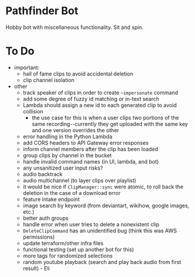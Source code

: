 # Pathfinder Bot
Hobby bot with miscellaneous functionality. Sit and spin.

# To Do
* important:
    * hall of fame clips to avoid accidental deletion
    * clip channel isolation
* other
    * track speaker of clips in order to create `~impersonate` command
    * add some degree of fuzzy id matching or in-text search
    * Lambda should assign a new id to each generated clip to avoid collision
        * the use case for this is when a user clips two portions of the same recording--currently they get uploaded with the same key and one version overrides the other
    * error handling in the Python Lambda
    * add CORS headers to API Gateway error responses
    * inform channel members after the clip has been loaded
    * group clips by channel in the bucket
    * handle invalid command names (in UI, lambda, and bot)
    * any unsanitized user input risks?
    * audio backtrack
    * audio multichannel (to layer clips over playlist)
    * it would be nice if `ClipManager::sync` were atomic, to roll back the deletion in the case of a download error
    * feature intake endpoint
    * image search by keyword (from deviantart, wikihow, google images, etc.)
    * better auth groups
    * handle error when user tries to delete a nonexistent clip
    * `DeleteClipCommand` has an unidentified bug (think this was AWS permissions)
    * update terraform/other infra files
    * functional testing (set up another bot for this)
    * more tags for randomized selections
    * random youtube playback (search and play back audio from first result) - Eli
